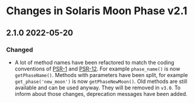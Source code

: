 # Changes in Solaris Moon Phase v2.1

## 2.1.0 2022-05-20

### Changed 

-   A lot of method names have been refactored to match the coding conventions of [PSR-1](https://www.php-fig.org/psr/psr-1/) and [PSR-12](https://www.php-fig.org/psr/psr-12/). For example `phase_name()` is now `getPhaseName()`. Methods with parameters have been split, for example `get_phase('new_moon')` is now `getPhaseNewMoon()`. Old methods are still available and can be used anyway. They will be removed in `v3.0`. To inform about those changes, deprecation messages have been added.